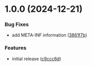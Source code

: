# 1.0.0 (2024-12-21)


### Bug Fixes

* add META-INF information ([3861f7b](https://github.com/JustRoxy/keycloak-osu/commit/3861f7b0605c75f3dec10c5398368f6e3e448284))


### Features

* initial release ([c9ccc6d](https://github.com/JustRoxy/keycloak-osu/commit/c9ccc6d3068142f526028b1137cd255ff9bab50b))
